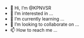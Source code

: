 - 👋 Hi, I’m @KPNVSR
- 👀 I’m interested in ...
- 🌱 I’m currently learning ...
- 💞️ I’m looking to collaborate on ...
- 📫 How to reach me ...

<!---
KPNVSR/KPNVSR is a ✨ special ✨ repository because its `README.md` (this file) appears on your GitHub profile.
You can click the Preview link to take a look at your changes.
--->
